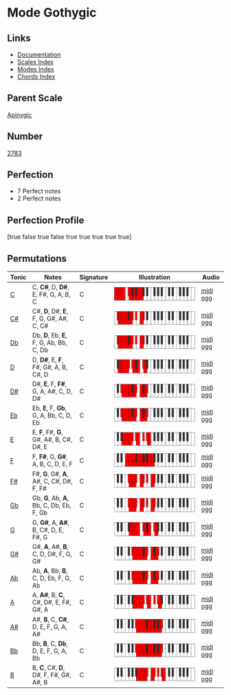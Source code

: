 # Mode Gothygic

## Links

- [Documentation](index.md)
- [Scales Index](Scales.md)
- [Modes Index](Modes.md)
- [Chords Index](Chords.md)

## Parent Scale

[Apinygic](ScaleApinygic.md)

## Number

[2783](https://ianring.com/musictheory/scales/2783)

## Perfection

- 7 Perfect notes
- 2 Perfect notes

## Perfection Profile

[true false true false true true true true true]

## Permutations

| Tonic | Notes | Signature | Illustration | Audio |
|-------|-------|-----------|--------------|-------|
| [C](ModeCNaturalGothygic.md) | C, **C#**, D, **D#**, E, F#, G, A, B, C | C | ![CNaturalGothygic](ModeCNaturalGothygic.png) | [midi](ModeCNaturalGothygic.mid) [ogg](ModeCNaturalGothygic.ogg) |
| [C#](ModeCSharpGothygic.md) | C#, **D**, D#, **E**, F, G, G#, A#, C, C# | C | ![CSharpGothygic](ModeCSharpGothygic.png) | [midi](ModeCSharpGothygic.mid) [ogg](ModeCSharpGothygic.ogg) |
| [Db](ModeDFlatGothygic.md) | Db, **D**, Eb, **E**, F, G, Ab, Bb, C, Db | C | ![DFlatGothygic](ModeDFlatGothygic.png) | [midi](ModeDFlatGothygic.mid) [ogg](ModeDFlatGothygic.ogg) |
| [D](ModeDNaturalGothygic.md) | D, **D#**, E, **F**, F#, G#, A, B, C#, D | C | ![DNaturalGothygic](ModeDNaturalGothygic.png) | [midi](ModeDNaturalGothygic.mid) [ogg](ModeDNaturalGothygic.ogg) |
| [D#](ModeDSharpGothygic.md) | D#, **E**, F, **F#**, G, A, A#, C, D, D# | C | ![DSharpGothygic](ModeDSharpGothygic.png) | [midi](ModeDSharpGothygic.mid) [ogg](ModeDSharpGothygic.ogg) |
| [Eb](ModeEFlatGothygic.md) | Eb, **E**, F, **Gb**, G, A, Bb, C, D, Eb | C | ![EFlatGothygic](ModeEFlatGothygic.png) | [midi](ModeEFlatGothygic.mid) [ogg](ModeEFlatGothygic.ogg) |
| [E](ModeENaturalGothygic.md) | E, **F**, F#, **G**, G#, A#, B, C#, D#, E | C | ![ENaturalGothygic](ModeENaturalGothygic.png) | [midi](ModeENaturalGothygic.mid) [ogg](ModeENaturalGothygic.ogg) |
| [F](ModeFNaturalGothygic.md) | F, **F#**, G, **G#**, A, B, C, D, E, F | C | ![FNaturalGothygic](ModeFNaturalGothygic.png) | [midi](ModeFNaturalGothygic.mid) [ogg](ModeFNaturalGothygic.ogg) |
| [F#](ModeFSharpGothygic.md) | F#, **G**, G#, **A**, A#, C, C#, D#, F, F# | C | ![FSharpGothygic](ModeFSharpGothygic.png) | [midi](ModeFSharpGothygic.mid) [ogg](ModeFSharpGothygic.ogg) |
| [Gb](ModeGFlatGothygic.md) | Gb, **G**, Ab, **A**, Bb, C, Db, Eb, F, Gb | C | ![GFlatGothygic](ModeGFlatGothygic.png) | [midi](ModeGFlatGothygic.mid) [ogg](ModeGFlatGothygic.ogg) |
| [G](ModeGNaturalGothygic.md) | G, **G#**, A, **A#**, B, C#, D, E, F#, G | C | ![GNaturalGothygic](ModeGNaturalGothygic.png) | [midi](ModeGNaturalGothygic.mid) [ogg](ModeGNaturalGothygic.ogg) |
| [G#](ModeGSharpGothygic.md) | G#, **A**, A#, **B**, C, D, D#, F, G, G# | C | ![GSharpGothygic](ModeGSharpGothygic.png) | [midi](ModeGSharpGothygic.mid) [ogg](ModeGSharpGothygic.ogg) |
| [Ab](ModeAFlatGothygic.md) | Ab, **A**, Bb, **B**, C, D, Eb, F, G, Ab | C | ![AFlatGothygic](ModeAFlatGothygic.png) | [midi](ModeAFlatGothygic.mid) [ogg](ModeAFlatGothygic.ogg) |
| [A](ModeANaturalGothygic.md) | A, **A#**, B, **C**, C#, D#, E, F#, G#, A | C | ![ANaturalGothygic](ModeANaturalGothygic.png) | [midi](ModeANaturalGothygic.mid) [ogg](ModeANaturalGothygic.ogg) |
| [A#](ModeASharpGothygic.md) | A#, **B**, C, **C#**, D, E, F, G, A, A# | C | ![ASharpGothygic](ModeASharpGothygic.png) | [midi](ModeASharpGothygic.mid) [ogg](ModeASharpGothygic.ogg) |
| [Bb](ModeBFlatGothygic.md) | Bb, **B**, C, **Db**, D, E, F, G, A, Bb | C | ![BFlatGothygic](ModeBFlatGothygic.png) | [midi](ModeBFlatGothygic.mid) [ogg](ModeBFlatGothygic.ogg) |
| [B](ModeBNaturalGothygic.md) | B, **C**, C#, **D**, D#, F, F#, G#, A#, B | C | ![BNaturalGothygic](ModeBNaturalGothygic.png) | [midi](ModeBNaturalGothygic.mid) [ogg](ModeBNaturalGothygic.ogg) |
